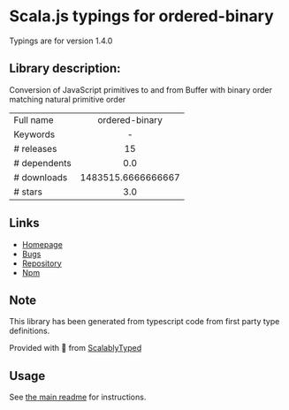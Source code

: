 
# Scala.js typings for ordered-binary

Typings are for version 1.4.0

## Library description:
Conversion of JavaScript primitives to and from Buffer with binary order matching natural primitive order

|                    |                 |
| ------------------ | :-------------: |
| Full name          | ordered-binary |
| Keywords           | - |
| # releases         | 15 |
| # dependents       | 0.0 |
| # downloads        | 1483515.6666666667 |
| # stars            | 3.0 |

## Links
- [Homepage](https://github.com/kriszyp/ordered-binary#readme)
- [Bugs](https://github.com/kriszyp/ordered-binary/issues)
- [Repository](https://github.com/kriszyp/ordered-binary)
- [Npm](https://www.npmjs.com/package/ordered-binary)
    


## Note
This library has been generated from typescript code from first party type definitions.

Provided with :purple_heart: from [ScalablyTyped](https://github.com/oyvindberg/ScalablyTyped)

## Usage
See [the main readme](../../readme.md) for instructions.


